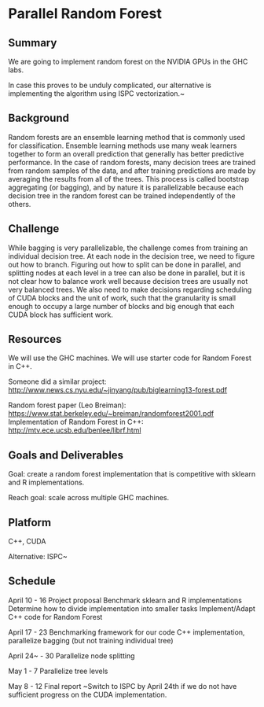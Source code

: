 # Parallel Random Forest

## Summary
We are going to implement random forest on the NVIDIA GPUs in the GHC labs.

In case this proves to be unduly complicated, our alternative is implementing the algorithm using ISPC vectorization.~

## Background
Random forests are an ensemble learning method that is commonly used for classification. Ensemble learning methods use many weak learners together to form an overall prediction that generally has better predictive performance. In the case of random forests, many decision trees are trained from random samples of the data, and after training predictions are made by averaging the results from all of the trees. This process is called bootstrap aggregating (or bagging), and by nature it is parallelizable because each decision tree in the random forest can be trained independently of the others.

## Challenge
While bagging is very parallelizable, the challenge comes from training an individual decision tree. At each node in the decision tree, we need to figure out how to branch. Figuring out how to split can be done in parallel, and splitting nodes at each level in a tree can also be done in parallel, but it is not clear how to balance work well because decision trees are usually not very balanced trees.
We also need to make decisions regarding scheduling of CUDA blocks and the unit of work, such that the granularity is small enough to occupy a large number of blocks and big enough that each CUDA block has sufficient work.

## Resources
We will use the GHC machines.
We will use starter code for Random Forest in C++.

Someone did a similar project: http://www.news.cs.nyu.edu/~jinyang/pub/biglearning13-forest.pdf

Random forest paper (Leo Breiman):
https://www.stat.berkeley.edu/~breiman/randomforest2001.pdf
Implementation of Random Forest in C++: http://mtv.ece.ucsb.edu/benlee/librf.html

## Goals and Deliverables
Goal: create a random forest implementation that is competitive with sklearn and R implementations.

Reach goal: scale across multiple GHC machines.

## Platform
C++, CUDA

Alternative: ISPC~
## Schedule
April 10 - 16
Project proposal
Benchmark sklearn and R implementations
Determine how to divide implementation into smaller tasks
Implement/Adapt C++ code for Random Forest

April 17 - 23
Benchmarking framework for our code
C++ implementation, parallelize bagging (but not training individual tree)

April 24~ - 30
Parallelize node splitting

May 1 - 7
Parallelize tree levels

May 8 - 12
Final report
~Switch to ISPC by April 24th if we do not have sufficient progress on the CUDA implementation.

